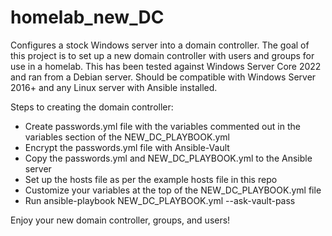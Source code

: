 # homelab_new_DC
Configures a stock Windows server into a domain controller.
The goal of this project is to set up a new domain controller with users and groups for use in a homelab. 
This has been tested against Windows Server Core 2022 and ran from a Debian server. Should be compatible with Windows Server 2016+ and any Linux server with Ansible installed.

Steps to creating the domain controller:
- Create passwords.yml file with the variables commented out in the variables section of the NEW_DC_PLAYBOOK.yml
- Encrypt the passwords.yml file with Ansible-Vault
- Copy the passwords.yml and NEW_DC_PLAYBOOK.yml to the Ansible server
- Set up the hosts file as per the example hosts file in this repo
- Customize your variables at the top of the NEW_DC_PLAYBOOK.yml file
- Run ansible-playbook NEW_DC_PLAYBOOK.yml --ask-vault-pass

Enjoy your new domain controller, groups, and users!
